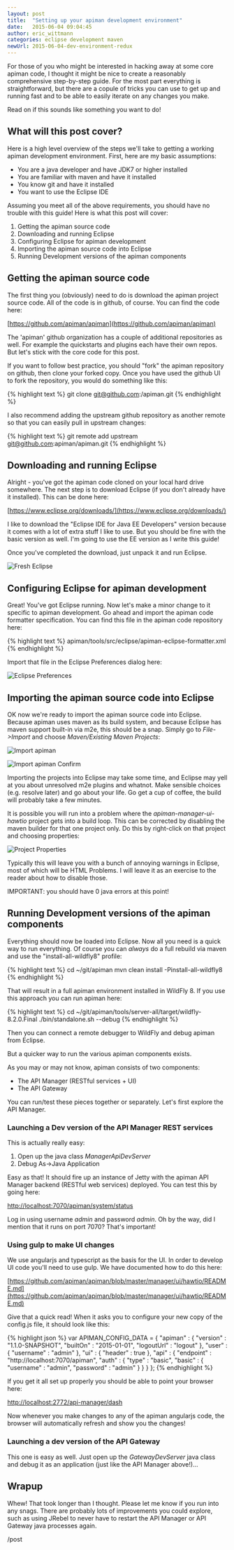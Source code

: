 ```yaml
---
layout: post
title:  "Setting up your apiman development environment"
date:   2015-06-04 09:04:45
author: eric_wittmann
categories: eclipse development maven
newUrl: 2015-06-04-dev-environment-redux
---
```


For those of you who might be interested in hacking away at some core apiman code,
I thought it might be nice to create a reasonably comprehensive step-by-step
guide.  For the most part everything is straightforward, but there are a copule
of tricks you can use to get up and running fast and to be able to easily
iterate on any changes you make.

Read on if this sounds like something you want to do!

<!--more-->

## What will this post cover?
Here is a high level overview of the steps we'll take to getting a working
apiman development environment.  First, here are my basic assumptions:

* You are a java developer and have JDK7 or higher installed
* You are familiar with maven and have it installed
* You know git and have it installed
* You want to use the Eclipse IDE

Assuming you meet all of the above requirements, you should have no trouble
with this guide!  Here is what this post will cover:

1. Getting the apiman source code
2. Downloading and running Eclipse
3. Configuring Eclipse for apiman development
4. Importing the apiman source code into Eclipse
5. Running Development versions of the apiman components

## Getting the apiman source code
The first thing you (obviously) need to do is download the apiman project
source code.  All of the code is in github, of course.  You can find the
code here:

[https://github.com/apiman/apiman](https://github.com/apiman/apiman)

The 'apiman' github organization has a couple of additional repositories as
well.  For example the quickstarts and plugins each have their own repos.
But let's stick with the core code for this post.

If you want to follow best practice, you should "fork" the apiman repository
on github, then clone your forked copy.  Once you have used the github UI
to fork the repository, you would do something like this:

{% highlight text %}
git clone git@github.com:<YOUR-GITHUB-ID>/apiman.git
{% endhighlight %}

I also recommend adding the upstream github repository as another remote
so that you can easily pull in upstream changes:

{% highlight text %}
git remote add upstream git@github.com:apiman/apiman.git
{% endhighlight %}

## Downloading and running Eclipse
Alright - you've got the apiman code cloned on your local hard drive
somewhere.  The next step is to download Eclipse (if you don't already
have it installed).  This can be done here:

[https://www.eclipse.org/downloads/](https://www.eclipse.org/downloads/)

I like to download the "Eclipse IDE for Java EE Developers" version
because it comes with a lot of extra stuff I like to use.  But you should
be fine with the basic version as well.  I'm going to use the EE version
as I write this guide!

Once you've completed the download, just unpack it and run Eclipse.

![Fresh Eclipse](/blog/images/2015-06-04/eclipse-fresh.png)

## Configuring Eclipse for apiman development
Great!  You've got Eclipse running.  Now let's make a minor change
to it specific to apiman development.  Go ahead and import the apiman code
formatter specification.  You can find this file in the apiman code
repository here:

{% highlight text %}
apiman/tools/src/eclipse/apiman-eclipse-formatter.xml
{% endhighlight %}

Import that file in the Eclipse Preferences dialog here:

![Eclipse Preferences](/blog/images/2015-06-04/eclipse-formatter.png)

## Importing the apiman source code into Eclipse
OK now we're ready to import the apiman source code into Eclipse.  Because
apiman uses maven as its build system, and because Eclipse has maven support
built-in via m2e, this should be a snap.  Simply go to *File->Import* and
choose *Maven/Existing Maven Projects*:

![Import apiman](/blog/images/2015-06-04/import-apiman.png)

![Import apiman Confirm](/blog/images/2015-06-04/import-apiman-2.png)

Importing the projects into Eclipse may take some time, and Eclipse may
yell at you about unresolved m2e plugins and whatnot.  Make sensible choices
(e.g. resolve later) and go about your life.  Go get a cup of coffee, the
build will probably take a few minutes.

It is possible you will run into a problem where the *apiman-manager-ui-hawtio*
project gets into a build loop.  This can be corrected by disabling the
maven builder for that one project only.  Do this by right-click on that
project and choosing properties:

![Project Properties](/blog/images/2015-06-04/project-properties.png)

Typically this will leave you with a bunch of annoying warnings in Eclipse,
most of which will be HTML Problems.  I will leave it as an exercise to the
reader about how to disable those.

IMPORTANT:  you should have 0 java errors at this point!

## Running Development versions of the apiman components
Everything should now be loaded into Eclipse.  Now all you need is a quick
way to run everything.  Of course you can *always* do a full rebuild via
maven and use the "install-all-wildfly8" profile:

{% highlight text %}
cd ~/git/apiman
mvn clean install -Pinstall-all-wildfly8
{% endhighlight %}

That will result in a full apiman environment installed in WildFly 8.  If you
use this approach you can run apiman here:

{% highlight text %}
cd ~/git/apiman/tools/server-all/target/wildfly-8.2.0.Final
./bin/standalone.sh --debug
{% endhighlight %}

Then you can connect a remote debugger to WildFly and debug apiman from Eclipse.

But a quicker way to run the various apiman components exists.

As you may or may not know, apiman consists of two components:

* The API Manager (RESTful services + UI)
* The API Gateway

You can run/test these pieces together or separately.  Let's first explore
the API Manager.

### Launching a Dev version of the API Manager REST services
This is actually really easy:

1. Open up the java class *ManagerApiDevServer*
2. Debug As->Java Application

Easy as that!  It should fire up an instance of Jetty with the apiman API
Manager backend (RESTful web services) deployed.  You can test this by going
here:

[http://localhost:7070/apiman/system/status](http://localhost:7070/apiman/system/status)

Log in using username *admin* and password *admin*.  Oh by the way, did I mention
that it runs on port 7070?  That's important!

### Using gulp to make UI changes
We use angularjs and typescript as the basis for the UI.  In order to develop
UI code you'll need to use gulp.  We have documented how to do this here:

[https://github.com/apiman/apiman/blob/master/manager/ui/hawtio/README.md](https://github.com/apiman/apiman/blob/master/manager/ui/hawtio/README.md)

Give that a quick read!  When it asks you to configure your new copy of the
config.js file, it should look like this:

{% highlight json %}
var APIMAN_CONFIG_DATA = {
    "apiman" : {
        "version" : "1.1.0-SNAPSHOT",
        "builtOn" : "2015-01-01",
        "logoutUrl" : "logout"
    },
    "user" : {
        "username" : "admin"
    },
    "ui" : {
        "header" : true
    },
    "api" : {
        "endpoint" : "http://localhost:7070/apiman",
        "auth" : {
            "type" : "basic",
            "basic" : {
                "username" : "admin",
                "password" : "admin"
            }
        }
    }
};
{% endhighlight %}

If you get it all set up properly you should be able to point your browser here:

[http://localhost:2772/api-manager/dash](http://localhost:2772/api-manager/dash)

Now whenever you make changes to any of the apiman angularjs code, the browser
will automatically refresh and show you the changes!

### Launching a dev version of the API Gateway
This one is easy as well.  Just open up the *GatewayDevServer* java class
and debug it as an application (just like the API Manager above!)...


## Wrapup
Whew!  That took longer than I thought.  Please let me know if you run into
any snags.  There are probably lots of improvements you could explore, such as
using JRebel to never have to restart the API Manager or API Gateway java
processes again.

/post
